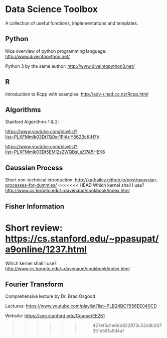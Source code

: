 # Data Science Toolbox
A collection of useful functions, implementations and templates.

## Python
Nice overview of python programming language: http://www.diveintopython.net/

Python 3 by the same author: http://www.diveintopython3.net/

## R
Introduction to Rcpp with examples: http://adv-r.had.co.nz/Rcpp.html


## Algorithms
Stanford Algorithms 1 & 2:

https://www.youtube.com/playlist?list=PLXFMmlk03Dt7Q0xr1PIAriY5623cKiH7V

https://www.youtube.com/playlist?list=PLXFMmlk03Dt5EMI2s2WQBsLsZl7A5HEK6

## Gaussian Process
Short non-technical introduction: http://katbailey.github.io/post/gaussian-processes-for-dummies/
<<<<<<< HEAD
Which kernel shall I use? http://www.cs.toronto.edu/~duvenaud/cookbook/index.html

## Fisher Information
Short review: https://cs.stanford.edu/~ppasupat/a9online/1237.html
=======

Which kernel shall I use? http://www.cs.toronto.edu/~duvenaud/cookbook/index.html

## Fourier Transform
Comprehensive lecture by Dr. Brad Osgood

Lectures: https://www.youtube.com/playlist?list=PLB24BC7956EE040CD

Website: https://see.stanford.edu/Course/EE261
>>>>>>> 427ef5d1e66b822973c52c8b337351e581a5d4af
